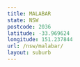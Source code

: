 ```yaml
---
title: MALABAR
state: NSW
postcode: 2036
latitude: -33.969624
longitude: 151.237844
url: /nsw/malabar/
layout: suburb
---
```

